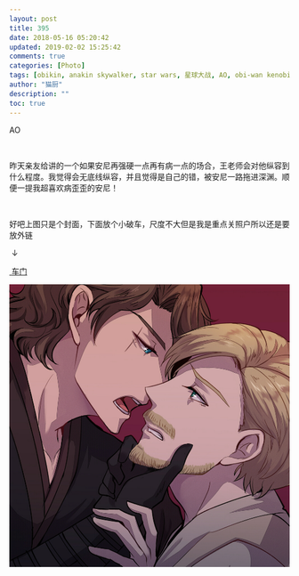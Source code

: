 ```yaml
---
layout: post
title: 395
date: 2018-05-16 05:20:42
updated: 2019-02-02 15:25:42
comments: true
categories: [Photo]
tags: [obikin, anakin skywalker, star wars, 星球大战, AO, obi-wan kenobi]
author: "猫厨"
description: ""
toc: true
---
```


<p>AO</p> 
<p>&nbsp;<br /></p> 
<p>昨天亲友给讲的一个如果安尼再强硬一点再有病一点的场合，王老师会对他纵容到什么程度。我觉得会无底线纵容，并且觉得是自己的错，被安尼一路拖进深渊。顺便一提我超喜欢病歪歪的安尼！</p> 
<p>&nbsp;<br /></p> 
<p>好吧上图只是个封面，下面放个小破车，尺度不大但是我是重点关照户所以还是要放外链</p> 
<p>&nbsp;↓</p> 
<p><a rel="nofollow" href="https://images-wixmp-ed30a86b8c4ca887773594c2.wixmp.com/intermediary/f/d97cf4c4-1f95-4c79-9e66-10b31d5fac97/dcyot06-1a094f73-7905-409d-b112-484f46e2f26c.jpg" target="_blank"  >&nbsp;车门</a></p>

![](https://raw.githubusercontent.com/alicewish/meowchain247/master/img_cVZNdzJtQk9JV2NjdHBBOUxVYWlqWnhtVDBvcHMrWTZ2NFlUUjYweHZGcitDcHd5NDdsSFV3PT0.jpg)